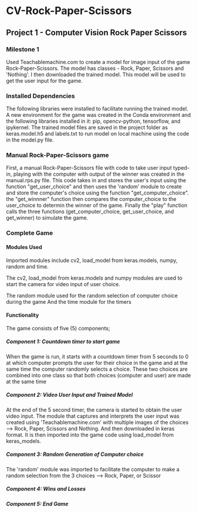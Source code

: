 # CV-Rock-Paper-Scissors
## Project 1 - Computer Vision Rock Paper Scissors

### Milestone 1

Used Teachablemachine.com to create a model for image input of the game Rock-Paper-Scissors. The model has classes - Rock, Paper, Scissors and 'Nothing'.  I then downloaded the trained model. This model will be used to get the user input for the game.

### Installed Dependencies

The following libraries were installed to facilitate running the trained model. A new environment for the game was created in the Conda environment and the following libraries installed in it: pip, opencv-python, tensorflow, and ipykernel.
The trained model files are saved in the project folder as keras.model.h5 and labels.txt to run model on local machine using the code in the model.py file.

### Manual Rock-Paper-Scissors game

First, a manual Rock-Paper-Scissors file with code to take user input typed-in, playing with the computer with output of the winner was created in the manual.rps.py file. This code takes in and stores the user's input using the function "get_user_choice" and then uses the 'random' module to create and store the computer's choice using the function "get_computer_choice". the "get_winnner" function then compares the computer_choice to the user_choice to determin the winner of the game. Finally the "play" function calls the three functions (get_computer_choice, get_user_choice, and get_winner) to simulate the game.

### Complete Game

#### Modules Used

Imported modules include cv2, load_model from keras.models, numpy, random and time.

The cv2, load_model from keras.models and numpy modules are used to start the camera for video input of user choice.

The random module used for the random selection of computer choice during the game
And the time module for the timers

#### Functionality

The game consists of five (5) components;

##### Component 1: Countdown timer to start game

When the game is run, it starts with a countdown timer from 5 seconds to 0 at which computer prompts the user for their choice in the game and at the same time the computer randomly selects a choice. These two choices are combined into one class so that both choices (computer and user) are made at the same time

##### Component 2: Video User Input and Trained Model

At the end of the 5 second timer, the camera is started to obtain the user video input. The module that captures and interprets the user input was created using 'Teachablemachine.com' with multiple images of the choices --> Rock, Paper, Scissors and Nothing. And then downloaded in keras format. It is then imported into the game code using load_model from keras_models.

##### Component 3: Random Generation of Computer choice

The 'random' module was imported to facilitate the computer to make a random selection from the 3 choices --> Rock, Paper, or Scissor

##### Component 4: Wins and Losses

##### Component 5: End Game

